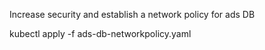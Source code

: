 Increase security and establish a network policy for ads DB

kubectl apply -f ads-db-networkpolicy.yaml 

